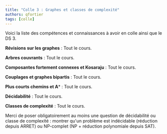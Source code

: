 ```yaml
---
title: "Colle 3 : Graphes et classes de complexité"
authors: qfortier
tags: [colle]
---
```


Voici la liste des compétences et connaissances à avoir en colle ainsi que le DS 3. 

**Révisions sur les graphes** : Tout le cours.

**Arbres couvrants** : Tout le cours.

**Composantes fortement connexes et Kosaraju** : Tout le cours.

**Couplages et graphes bipartis** : Tout le cours.

**Plus courts chemins et A*** : Tout le cours.

**Décidabilité** : Tout le cours.

**Classes de complexité** : Tout le cours.

Merci de poser obligatoirement au moins une question de décidabilité ou classe de complexité : montrer qu'un problème est indécidable (réduction depuis ARRET) ou NP-complet (NP + réduction polynomiale depuis SAT).
